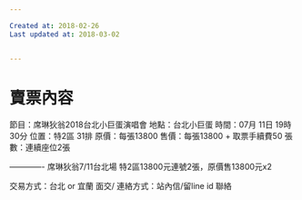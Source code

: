 ```yaml
---

Created at: 2018-02-26
Last updated at: 2018-03-02


---
```


# 賣票內容


節目：席琳狄翁2018台北小巨蛋演唱會 
地點：台北小巨蛋 
時間：07月 11日 19時 30分 
位置：特2區 31排 
原價：每張13800 
售價：每張13800 + 取票手續費50 
張數：連續座位2張 

————-
 席琳狄翁7/11台北場
特2區13800元連號2張，原價售13800元x2 

交易方式：台北 or 宜蘭 面交/ 
連絡方式：站內信/留line id 聯絡


